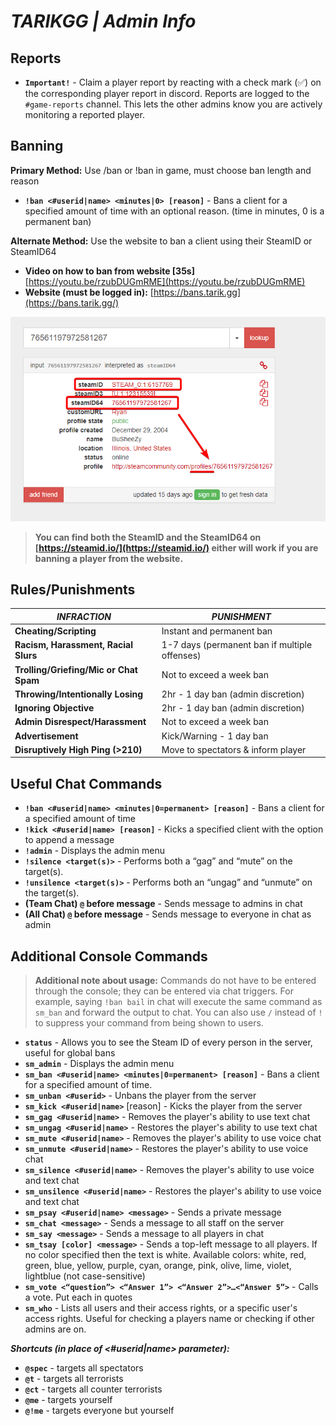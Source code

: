 # ***TARIKGG | Admin Info***

## **Reports**

- **`Important!`** - Claim a player report by reacting with a check mark (✅) on the corresponding player report in discord. Reports are logged to the `#game-reports` channel. This lets the other admins know you are actively monitoring a reported player.

## **Banning**

**Primary Method:** Use /ban or !ban in game, must choose ban length and reason

- **`!ban <#userid|name> <minutes|0> [reason]`** - Bans a client for a specified amount of time with an optional reason. (time in minutes, 0 is a permanent ban)

**Alternate Method:** Use the website to ban a client using their SteamID or SteamID64

- **Video on how to ban from website [35s]** [https://youtu.be/rzubDUGmRME](https://youtu.be/rzubDUGmRME)
- **Website (must be logged in):** [https://bans.tarik.gg](https://bans.tarik.gg/)

![Example of SteamID's](imgs/steamid_example.png)
>**You can find both the SteamID and the SteamID64 on [https://steamid.io/](https://steamid.io/) either will work if you are banning a player from the website.**

## **Rules/Punishments**

| *INFRACTION* | *PUNISHMENT* |
|--|--|
| **Cheating/Scripting** | Instant and permanent ban |
| **Racism, Harassment, Racial Slurs** | 1-7 days (permanent ban if multiple offenses) |
| **Trolling/Griefing/Mic or Chat Spam** | Not to exceed a week ban |
| **Throwing/Intentionally Losing** | 2hr - 1 day ban (admin discretion) |
| **Ignoring Objective** | 2hr - 1 day ban (admin discretion) |
| **Admin Disrespect/Harassment** | Not to exceed a week ban |
| **Advertisement** | Kick/Warning - 1 day ban |
| **Disruptively High Ping (>210)** | Move to spectators & inform player |

## **Useful Chat Commands**

- **`!ban <#userid|name> <minutes|0=permanent> [reason]`** - Bans a client for a specified amount of time
- **`!kick <#userid|name> [reason]`** - Kicks a specified client with the option to append a message
- **`!admin`** - Displays the admin menu
- **`!silence <target(s)>`** - Performs both a “gag” and “mute” on the target(s).
- **`!unsilence <target(s)>`** - Performs both an “ungag” and “unmute” on the target(s).
- **(Team Chat) `@` before message** - Sends message to admins in chat
- **(All Chat) `@` before message** - Sends message to everyone in chat as admin

## **Additional Console Commands**

>**Additional note about usage:** Commands do not have to be entered through the console; they can be entered via chat triggers. For example, saying `!ban bail` in chat will execute the same command as `sm_ban` and forward the output to chat. You can also use `/` instead of `!` to suppress your command from being shown to users.

- **`status`** - Allows you to see the Steam ID of every person in the server, useful for global bans
- **`sm_admin`** - Displays the admin menu
- **`sm_ban <#userid|name> <minutes|0=permanent> [reason]`** - Bans a client for a specified amount of time.
- **`sm_unban <#userid>`** - Unbans the player from the server
- **`sm_kick <#userid|name>`** [reason] - Kicks the player from the server
- **`sm_gag <#userid|name>`** - Removes the player's ability to use text chat
- **`sm_ungag <#userid|name>`** - Restores the player's ability to use text chat
- **`sm_mute <#userid|name>`** - Removes the player's ability to use voice chat
- **`sm_unmute <#userid|name>`** - Restores the player's ability to use voice chat
- **`sm_silence <#userid|name>`** - Removes the player's ability to use voice and text chat
- **`sm_unsilence <#userid|name>`** - Restores the player's ability to use voice and text chat
- **`sm_psay <#userid|name> <message>`** - Sends a private message
- **`sm_chat <message>`** - Sends a message to all staff on the server
- **`sm_say <message>`** - Sends a message to all players in chat
- **`sm_tsay [color] <message>`** - Sends a top-left message to all players. If no color specified then the text is white. Available colors: white, red, green, blue, yellow, purple, cyan, orange, pink, olive, lime, violet, lightblue (not case-sensitive)
- **`sm_vote <“question”> <“Answer 1”> <“Answer 2”>…<“Answer 5”>`** - Calls a vote. Put each in quotes
- **`sm_who`** - Lists all users and their access rights, or a specific user's access rights. Useful for checking a players name or checking if other admins are on.

***Shortcuts (in place of <#userid|name> parameter):***

- **`@spec`** - targets all spectators
- **`@t`** - targets all terrorists
- **`@ct`** - targets all counter terrorists
- **`@me`** - targets yourself
- **`@!me`** - targets everyone but yourself
